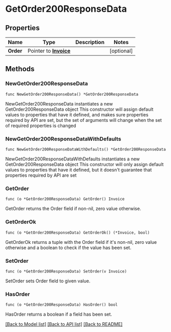 # GetOrder200ResponseData

## Properties

Name | Type | Description | Notes
------------ | ------------- | ------------- | -------------
**Order** | Pointer to [**Invoice**](Invoice.md) |  | [optional] 

## Methods

### NewGetOrder200ResponseData

`func NewGetOrder200ResponseData() *GetOrder200ResponseData`

NewGetOrder200ResponseData instantiates a new GetOrder200ResponseData object
This constructor will assign default values to properties that have it defined,
and makes sure properties required by API are set, but the set of arguments
will change when the set of required properties is changed

### NewGetOrder200ResponseDataWithDefaults

`func NewGetOrder200ResponseDataWithDefaults() *GetOrder200ResponseData`

NewGetOrder200ResponseDataWithDefaults instantiates a new GetOrder200ResponseData object
This constructor will only assign default values to properties that have it defined,
but it doesn't guarantee that properties required by API are set

### GetOrder

`func (o *GetOrder200ResponseData) GetOrder() Invoice`

GetOrder returns the Order field if non-nil, zero value otherwise.

### GetOrderOk

`func (o *GetOrder200ResponseData) GetOrderOk() (*Invoice, bool)`

GetOrderOk returns a tuple with the Order field if it's non-nil, zero value otherwise
and a boolean to check if the value has been set.

### SetOrder

`func (o *GetOrder200ResponseData) SetOrder(v Invoice)`

SetOrder sets Order field to given value.

### HasOrder

`func (o *GetOrder200ResponseData) HasOrder() bool`

HasOrder returns a boolean if a field has been set.


[[Back to Model list]](../README.md#documentation-for-models) [[Back to API list]](../README.md#documentation-for-api-endpoints) [[Back to README]](../README.md)


